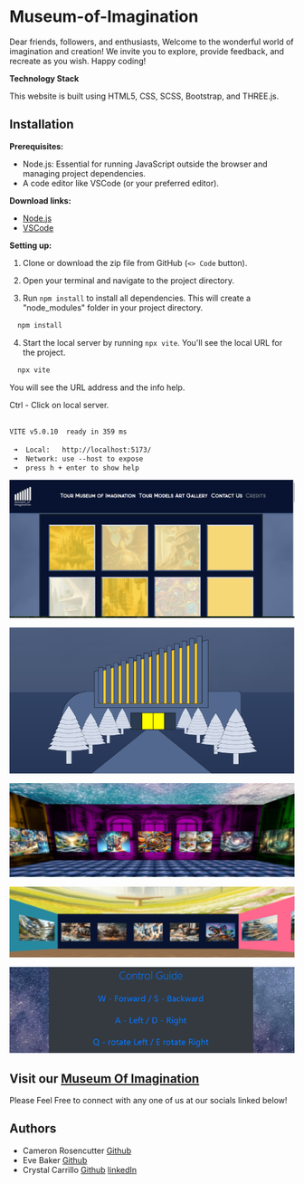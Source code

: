 # Museum-of-Imagination

Dear friends, followers, and enthusiasts,
Welcome to the wonderful world of imagination and creation!  We invite you to explore, provide feedback, and recreate as you wish. Happy coding!

**Technology Stack**

This website is built using
 HTML5, CSS, SCSS, Bootstrap, and THREE.js.

## Installation

**Prerequisites:**

- Node.js: Essential for running JavaScript outside the browser and managing project dependencies.
- A code editor like VSCode (or your preferred editor).

**Download links:**
- [Node.js](https://nodejs.org)
- [VSCode](https://code.visualstudio.com/Download)

**Setting up:**

1. Clone or download the zip file from GitHub (`<> Code` button).

2. Open your terminal and navigate to the project directory.

3. Run `npm install` to install all dependencies. This will create a "node_modules" folder in your project directory.
```bash
  npm install
```
4. Start the local server by running `npx vite`. You'll see the local URL for the project.
```bash
  npx vite
```

You will see the URL address and the info help.

Ctrl - Click on local server. 
 ```

 VITE v5.0.10  ready in 359 ms

  ➜  Local:   http://localhost:5173/
  ➜  Network: use --host to expose
  ➜  press h + enter to show help

```


![Navigation](Images/readme/readme_home.png)

![Museum Design](Images/readme/museum_design.png)

![Museum Gallery](Images/readme/readme_gallery2.png)

![Models Gallery](Images/readme/readme_gallery1.png)

![Gallery Controls](Images/readme/gallery_controls.png)

## Visit our [ Museum Of Imagination]() 

Please Feel Free to connect with any one of us at our socials linked below!

## Authors

- Cameron Rosencutter [Github](https://github.com/CameronRosencutter)
- Eve Baker [Github](https://github.com/EveBaker)
- Crystal Carrillo [Github](https://github.com/CKCarr) [linkedIn](https://www.linkedin.com/in/crystal-carrillo/) 
